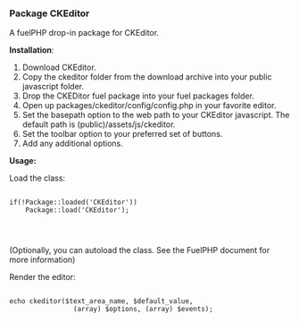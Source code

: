 <h3>Package CKEditor</h3>

A fuelPHP drop-in package for CKEditor.

**Installation**:

 1. Download CKEditor.
 2. Copy the ckeditor folder from the download archive into your public javascript folder.
 3. Drop the CKEDitor fuel package into your fuel packages folder.
 4. Open up packages/ckeditor/config/config.php in your favorite editor.
 5. Set the basepath option to the web path to your CKEditor javascript. The default path is (public)/assets/js/ckeditor.
 6. Set the toolbar option to your preferred set of buttons.
 7. Add any additional options.

**Usage:**

Load the class:

<pre>
<code>
if(!Package::loaded('CKEditor'))
	Package::load('CKEditor');
</pre>
</code>

(Optionally, you can autoload the class. See the FuelPHP document for more information)

Render the editor:

<pre>
<code>
echo ckeditor($text_area_name, $default_value, 
				(array) $options, (array) $events);
</code>
</pre>
